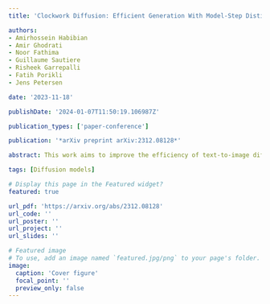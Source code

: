 ```yaml
---
title: 'Clockwork Diffusion: Efficient Generation With Model-Step Distillation'

authors:
- Amirhossein Habibian
- Amir Ghodrati
- Noor Fathima
- Guillaume Sautiere
- Risheek Garrepalli
- Fatih Porikli
- Jens Petersen

date: '2023-11-18'

publishDate: '2024-01-07T11:50:19.106987Z'

publication_types: ['paper-conference']

publication: '*arXiv preprint arXiv:2312.08128*'

abstract: This work aims to improve the efficiency of text-to-image diffusion models. While diffusion models use computationally expensive UNet-based denoising operations in every generation step, we identify that not all operations are equally relevant for the final output quality. In particular, we observe that UNet layers operating on high-res feature maps are relatively sensitive to small perturbations. In contrast, low-res feature maps influence the semantic layout of the final image and can often be perturbed with no noticeable change in the output. Based on this observation, we propose Clockwork Diffusion, a method that periodically reuses computation from preceding denoising steps to approximate low-res feature maps at one or more subsequent steps. For multiple baselines, and for both text-to-image generation and image editing, we demonstrate that Clockwork leads to comparable or improved perceptual scores with drastically reduced computational complexity. As an example, for Stable Diffusion v1.5 with 8 DPM++ steps we save 32% of FLOPs with negligible FID and CLIP change.

tags: [Diffusion models]

# Display this page in the Featured widget?
featured: true

url_pdf: 'https://arxiv.org/abs/2312.08128'
url_code: ''
url_poster: ''
url_project: ''
url_slides: ''

# Featured image
# To use, add an image named `featured.jpg/png` to your page's folder.
image:
  caption: 'Cover figure'
  focal_point: ''
  preview_only: false
---
```

